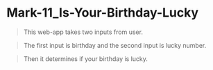 # Mark-11_Is-Your-Birthday-Lucky

>This web-app takes two inputs from user.

> The first input is birthday and the second input is lucky number.

> Then it determines if your birthday is lucky.
